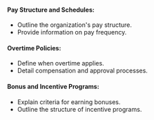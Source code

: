 #### Pay Structure and Schedules:

- Outline the organization's pay structure.
- Provide information on pay frequency.

#### Overtime Policies:

- Define when overtime applies.
- Detail compensation and approval processes.

#### Bonus and Incentive Programs:

- Explain criteria for earning bonuses.
- Outline the structure of incentive programs.